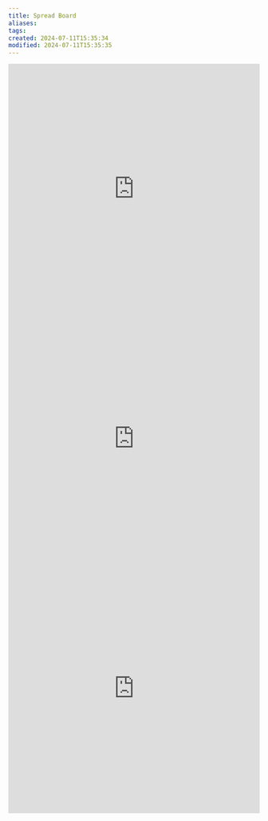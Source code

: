```yaml
---
title: Spread Board
aliases:
tags:
created: 2024-07-11T15:35:34
modified: 2024-07-11T15:35:35
---
```


<iframe src="https://breadboard-ai.web.app/?board=https://exadev.github.io/boards/spread.demo.bgl.json&embed" style="width: 100%; height: 500px; border: 0;"></iframe>

<iframe src="https://breadboard-ai.web.app/?board=https://exadev.github.io/boards/spread.demo.bgl.json" style="width: 100%; height: 500px; border: 0;"></iframe>

<iframe src="https://breadboard-ai.web.app/?board=https://exadev.github.io/boards/spread.bgl.json" style="width: 100%; height: 500px; border: 0;"></iframe>
